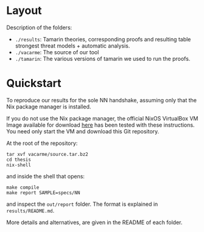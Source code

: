 # Layout

Description of the folders:
* `./results`: Tamarin theories, corresponding proofs and resulting table strongest threat models + automatic analysis.
* `./vacarme`: The source of our tool
* `./tamarin`: The various versions of tamarin we used to run the proofs.

# Quickstart

To reproduce our results for the sole NN handshake, assuming only that the Nix package manager is installed. 

If you do not use the Nix package manager, the official NixOS VirtualBox VM Image available for download [here](https://releases.nixos.org/nixos/19.09/nixos-19.09.2008.ea553d8c67c/nixos-19.09.2008.ea553d8c67c-x86_64-linux.ova) has been tested with these instructions. You need only start the VM and download this Git repository. 

At the root of  the repository:

```
tar xvf vacarme/source.tar.bz2
cd thesis
nix-shell
```
and inside the shell that opens:
```
make compile
make report SAMPLE=specs/NN
```
and inspect the `out/report` folder. The format is explained in `results/README.md`.

More details and alternatives, are given in the README of each folder.
